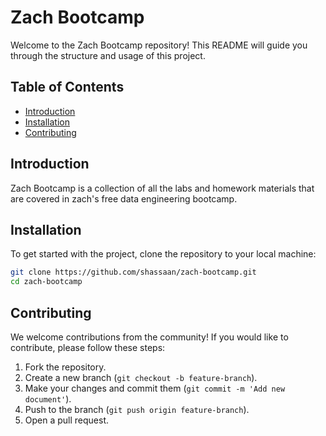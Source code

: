 # Zach Bootcamp

Welcome to the Zach Bootcamp repository! This README will guide you through the structure and usage of this project.

## Table of Contents

- [Introduction](#introduction)
- [Installation](#installation)
- [Contributing](#contributing)

## Introduction

Zach Bootcamp is a collection of all the labs and homework materials that are covered in zach's free data engineering bootcamp.

## Installation

To get started with the project, clone the repository to your local machine:

```bash
git clone https://github.com/shassaan/zach-bootcamp.git
cd zach-bootcamp
```


## Contributing

We welcome contributions from the community! If you would like to contribute, please follow these steps:

1. Fork the repository.
2. Create a new branch (`git checkout -b feature-branch`).
3. Make your changes and commit them (`git commit -m 'Add new document'`).
4. Push to the branch (`git push origin feature-branch`).
5. Open a pull request.
